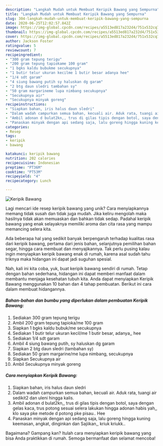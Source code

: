 ```yaml
---
description: "Langkah Mudah untuk Membuat Keripik Bawang yang Sempurna"
title: "Langkah Mudah untuk Membuat Keripik Bawang yang Sempurna"
slug: 304-langkah-mudah-untuk-membuat-keripik-bawang-yang-sempurna
date: 2020-06-25T12:02:57.842Z
image: https://img-global.cpcdn.com/recipes/a5513ed817a232d4/751x532cq70/keripik-bawang-foto-resep-utama.jpg
thumbnail: https://img-global.cpcdn.com/recipes/a5513ed817a232d4/751x532cq70/keripik-bawang-foto-resep-utama.jpg
cover: https://img-global.cpcdn.com/recipes/a5513ed817a232d4/751x532cq70/keripik-bawang-foto-resep-utama.jpg
author: Jackson Foster
ratingvalue: 5
reviewcount: 7
recipeingredient:
- "300 gram tepung terigu"
- "200 gram tepung tapiokame 100 gram"
- "1 bgks kaldu bubukme secukupnya"
- "1 butir telur ukuran kecilme 1 butir besar adanya hee"
- "1/4 sdt garam"
- "4 siung bawang putih sy haluskan dg garam"
- "2 btg daun sledri tambahan sy"
- "50 gram margarineme lupa nimbang secukupnya"
- "Secukupnya air"
- "Secukupnya minyak goreng"
recipeinstructions:
- "Siapkan bahan, iris halus daun sledri"
- "Dalam wadah campurkan semua bahan, kecuali air. Aduk rata, tuangi air sedikit2 dan uleni hingga kalis."
- "Ambil adonan d bulat2kn,, trus di gilas tipis dengan botol, saya dengan gelas kaca, trus potong sesuai selera lakukan hingga adonan habis yah,, klo saya pke metode d potong pke pisau.. Hee"
- "Panaskan minyak dengan api sedang saja, lalu goreng hingga kuning keemasan, angkat, dinginkan dan Sajiikan,, kriuk kriukk.."
categories:
- Resep
tags:
- keripik
- bawang

katakunci: keripik bawang 
nutrition: 202 calories
recipecuisine: Indonesian
preptime: "PT36M"
cooktime: "PT53M"
recipeyield: "4"
recipecategory: Lunch

---
```



![Keripik Bawang](https://img-global.cpcdn.com/recipes/a5513ed817a232d4/751x532cq70/keripik-bawang-foto-resep-utama.jpg)

Lagi mencari ide resep keripik bawang yang unik? Cara menyiapkannya memang tidak susah dan tidak juga mudah. Jika keliru mengolah maka hasilnya tidak akan memuaskan dan bahkan tidak sedap. Padahal keripik bawang yang enak selayaknya memiliki aroma dan cita rasa yang mampu memancing selera kita.

Ada beberapa hal yang sedikit banyak berpengaruh terhadap kualitas rasa dari keripik bawang, pertama dari jenis bahan, selanjutnya pemilihan bahan segar, hingga cara membuat dan menyajikannya. Tak perlu pusing kalau ingin menyiapkan keripik bawang enak di rumah, karena asal sudah tahu triknya maka hidangan ini dapat jadi suguhan spesial.




Nah, kali ini kita coba, yuk, buat keripik bawang sendiri di rumah. Tetap dengan bahan sederhana, hidangan ini dapat memberi manfaat dalam membantu menjaga kesehatan tubuh kita. Anda dapat menyiapkan Keripik Bawang menggunakan 10 bahan dan 4 tahap pembuatan. Berikut ini cara dalam membuat hidangannya.

<!--inarticleads1-->

##### Bahan-bahan dan bumbu yang diperlukan dalam pembuatan Keripik Bawang:

1. Sediakan 300 gram tepung terigu
1. Ambil 200 gram tepung tapioka/me 100 gram
1. Siapkan 1 bgks kaldu bubuk/me secukupnya
1. Sediakan 1 butir telur ukuran kecil/me 1 butir besar, adanya,, hee
1. Sediakan 1/4 sdt garam
1. Ambil 4 siung bawang putih, sy haluskan dg garam
1. Siapkan 2 btg daun sledri (tambahan sy)
1. Sediakan 50 gram margarine/me lupa nimbang, secukupnya
1. Siapkan Secukupnya air
1. Ambil Secukupnya minyak goreng




<!--inarticleads2-->

##### Cara menyiapkan Keripik Bawang:

1. Siapkan bahan, iris halus daun sledri
1. Dalam wadah campurkan semua bahan, kecuali air. Aduk rata, tuangi air sedikit2 dan uleni hingga kalis.
1. Ambil adonan d bulat2kn,, trus di gilas tipis dengan botol, saya dengan gelas kaca, trus potong sesuai selera lakukan hingga adonan habis yah,, klo saya pke metode d potong pke pisau.. Hee
1. Panaskan minyak dengan api sedang saja, lalu goreng hingga kuning keemasan, angkat, dinginkan dan Sajiikan,, kriuk kriukk..




Bagaimana? Gampang kan? Itulah cara menyiapkan keripik bawang yang bisa Anda praktikkan di rumah. Semoga bermanfaat dan selamat mencoba!
